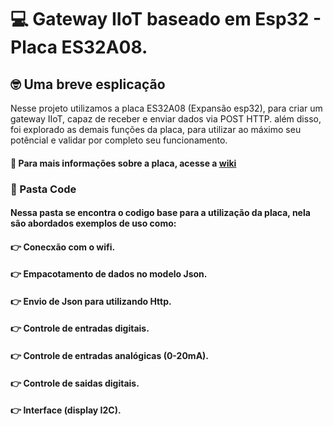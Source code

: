 # 💻 Gateway IIoT baseado em Esp32 - Placa ES32A08. 

## 🤓 Uma breve esplicação
Nesse projeto utilizamos a placa ES32A08 (Expansão esp32), para criar um gateway IIoT, capaz de receber e enviar dados via POST HTTP. além disso,
foi explorado as demais funções da placa, para utilizar ao máximo seu potêncial e validar por completo seu funcionamento.
#### 🚀 Para mais informações sobre a placa, acesse a [wiki](https://quark-cheshire-984.notion.site/Placa-ES32A08-11b430802e9780149ee6f4d9852d80ee)

### 📁 Pasta Code
#### Nessa pasta se encontra o codigo base para a utilização da placa, nela são abordados exemplos de uso como:
#### 👉 Conecxão com o wifi.
#### 👉 Empacotamento de dados no modelo Json.
#### 👉 Envio de Json para utilizando Http. 
#### 👉 Controle de entradas digitais. 
#### 👉 Controle de entradas analógicas (0-20mA).
#### 👉 Controle de saidas digitais.
#### 👉 Interface (display I2C).
